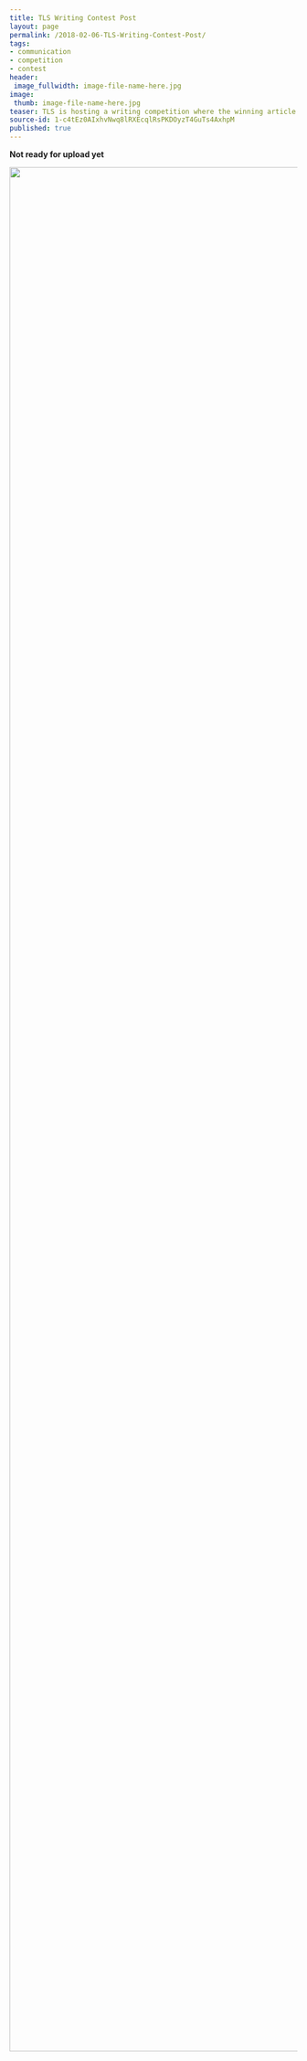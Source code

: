 ```yaml
---
title: TLS Writing Contest Post
layout: page
permalink: /2018-02-06-TLS-Writing-Contest-Post/
tags:
- communication
- competition
- contest
header:
 image_fullwidth: image-file-name-here.jpg
image:
 thumb: image-file-name-here.jpg
teaser: TLS is hosting a writing competition where the winning article will be posted on our blog! Details here.
source-id: 1-c4tEz0AIxhvNwq8lRXEcqlRsPKDOyzT4GuTs4AxhpM
published: true
---
```

**Not ready for upload yet**
<center><a data-flickr-embed="true"  href="https://www.flickr.com/photos/139839751@N06/40082285352/in/dateposted-friend/" title="Print"><img src="https://farm5.staticflickr.com/4656/40082285352_025fc273c7_o.jpg" width="2550" height="3300" alt="Print"></a><script async src="//embedr.flickr.com/assets/client-code.js" charset="utf-8"></script></center>

